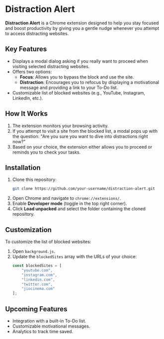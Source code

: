 # Distraction Alert

**Distraction Alert** is a Chrome extension designed to help you stay focused and boost productivity by giving you a gentle nudge whenever you attempt to access distracting websites. 

## Key Features
- Displays a modal dialog asking if you really want to proceed when visiting selected distracting websites.
- Offers two options:
  - **Focus**: Allows you to bypass the block and use the site.
  - **Distraction**: Encourages you to refocus by displaying a motivational message and providing a link to your To-Do list.
- Customizable list of blocked websites (e.g., YouTube, Instagram, LinkedIn, etc.).

## How It Works
1. The extension monitors your browsing activity.
2. If you attempt to visit a site from the blocked list, a modal pops up with the question: "Are you sure you want to dive into distractions right now?"
3. Based on your choice, the extension either allows you to proceed or reminds you to check your tasks.

## Installation
1. Clone this repository:
   ```bash
   git clone https://github.com/your-username/distraction-alert.git
   ```
2. Open Chrome and navigate to `chrome://extensions/`.
3. Enable **Developer mode** (toggle in the top right corner).
4. Click **Load unpacked** and select the folder containing the cloned repository.

## Customization
To customize the list of blocked websites:
1. Open `background.js`.
2. Update the `blockedSites` array with the URLs of your choice:
   ```javascript
   const blockedSites = [
       "youtube.com",
       "instagram.com",
       "linkedin.com",
       "twitter.com",
       "jiocinema.com"
   ];
   ```

## Upcoming Features
- Integration with a built-in To-Do list.
- Customizable motivational messages.
- Analytics to track time saved.

